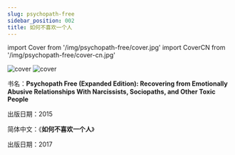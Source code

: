 ```yaml
---
slug: psychopath-free
sidebar_position: 002
title: 如何不喜欢一个人
---
```


import Cover from '/img/psychopath-free/cover.jpg'
import CoverCN from '/img/psychopath-free/cover-cn.jpg'

<img src={Cover} alt="cover" style={{width:220}} />
<img src={CoverCN} alt="cover" style={{width:220}} />

书名：**Psychopath Free (Expanded Edition): Recovering from Emotionally Abusive Relationships With Narcissists, Sociopaths, and Other Toxic People**

出版日期：2015

简体中文：《**如何不喜欢一个人**》

出版日期：2017

